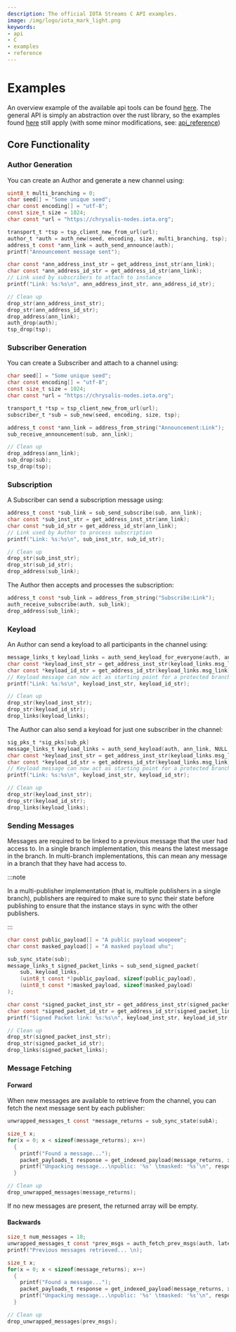 ```yaml
---
description: The official IOTA Streams C API examples.
image: /img/logo/iota_mark_light.png
keywords:
- api
- C
- examples
- reference
---
```

# Examples
An overview example of the available api tools can be found [here](../../../bindings/c/main.c).
The general API is simply an abstraction over the rust library, so the examples found 
[here](rust_how_tos.md) still apply (with some minor modifications, see: [api_reference](../reference/c_api_reference.md))

## Core Functionality

### Author Generation

You can create an Author and generate a new channel using:

```c
uint8_t multi_branching = 0;
char seed[] = "Some unique seed";
char const encoding[] = "utf-8";
const size_t size = 1024;
char const *url = "https://chrysalis-nodes.iota.org";

transport_t *tsp = tsp_client_new_from_url(url);
author_t *auth = auth_new(seed, encoding, size, multi_branching, tsp);
address_t const *ann_link = auth_send_announce(auth);
printf("Announcement message sent");

char const *ann_address_inst_str = get_address_inst_str(ann_link);
char const *ann_address_id_str = get_address_id_str(ann_link);
// Link used by subscribers to attach to instance
printf("Link: %s:%s\n", ann_address_inst_str, ann_address_id_str);

// Clean up
drop_str(ann_address_inst_str);
drop_str(ann_address_id_str);
drop_address(ann_link);
auth_drop(auth);
tsp_drop(tsp);
```

### Subscriber Generation

You can create a Subscriber and attach to a channel using:

```c
char seed[] = "Some unique seed";
char const encoding[] = "utf-8";
const size_t size = 1024;
char const *url = "https://chrysalis-nodes.iota.org";

transport_t *tsp = tsp_client_new_from_url(url);
subscriber_t *sub = sub_new(seed, encoding, size, tsp);

address_t const *ann_link = address_from_string("Announcement:Link");
sub_receive_announcement(sub, ann_link);

// Clean up
drop_address(ann_link);
sub_drop(sub);
tsp_drop(tsp);
```

### Subscription

A Subscriber can send a subscription message using:

```c
address_t const *sub_link = sub_send_subscribe(sub, ann_link);
char const *sub_inst_str = get_address_inst_str(ann_link);
char const *sub_id_str = get_address_id_str(ann_link);
// Link used by Author to process subscription
printf("Link: %s:%s\n", sub_inst_str, sub_id_str);

// Clean up
drop_str(sub_inst_str);
drop_str(sub_id_str);
drop_address(sub_link);
```

The Author then accepts and processes the subscription: 
```c
address_t const *sub_link = address_from_string("Subscribe:Link");
auth_receive_subscribe(auth, sub_link);
drop_address(sub_link);
```

### Keyload

An Author can send a keyload to all participants in the channel using:

```c
message_links_t keyload_links = auth_send_keyload_for_everyone(auth, ann_link);
char const *keyload_inst_str = get_address_inst_str(keyload_links.msg_link);
char const *keyload_id_str = get_address_id_str(keyload_links.msg_link);
// Keyload message can now act as starting point for a protected branch
printf("Link: %s:%s\n", keyload_inst_str, keyload_id_str);

// Clean up
drop_str(keyload_inst_str);
drop_str(keyload_id_str);
drop_links(keyload_links);
```

The Author can also send a keyload for just one subscriber in the channel:

```c
sig_pks_t *sig_pks[sub_pk]
message_links_t keyload_links = auth_send_keyload(auth, ann_link, NULL, sig_pks);
char const *keyload_inst_str = get_address_inst_str(keyload_links.msg_link);
char const *keyload_id_str = get_address_id_str(keyload_links.msg_link);
// Keyload message can now act as starting point for a protected branch
printf("Link: %s:%s\n", keyload_inst_str, keyload_id_str);

// Clean up
drop_str(keyload_inst_str);
drop_str(keyload_id_str);
drop_links(keyload_links);
```

### Sending Messages

Messages are required to be linked to a previous message that the user had access to. In a single branch implementation, this means the latest message in the branch. In multi-branch implementations, this can mean any message in a branch that they have had access to.

:::note 

In a multi-publisher implementation (that is, multiple publishers in a single branch),
publishers are required to make sure to sync their state before publishing to ensure 
that the instance stays in sync with the other publishers.

:::

```c
char const public_payload[] = "A public payload woopeee";
char const masked_payload[] = "A masked payload uhu";

sub_sync_state(sub);
message_links_t signed_packet_links = sub_send_signed_packet(
    sub, keyload_links,
    (uint8_t const *)public_payload, sizeof(public_payload),
    (uint8_t const *)masked_payload, sizeof(masked_payload)
);

char const *signed_packet_inst_str = get_address_inst_str(signed_packet_links.msg_link);
char const *signed_packet_id_str = get_address_id_str(signed_packet_links.msg_link);
printf("Signed Packet link: %s:%s\n", keyload_inst_str, keyload_id_str);

// Clean up
drop_str(signed_packet_inst_str);
drop_str(signed_packet_id_str);
drop_links(signed_packet_links);
```

### Message Fetching 

#### Forward

When new messages are available to retrieve from the channel, you can fetch the next message sent by each publisher:
```c
unwrapped_messages_t const *message_returns = sub_sync_state(subA);

size_t x;
for(x = 0; x < sizeof(message_returns); x++)
  {
    printf("Found a message...");
    packet_payloads_t response = get_indexed_payload(message_returns, x);
    printf("Unpacking message...\npublic: '%s' \tmasked: '%s'\n", response.public_payload.ptr, response.masked_payload.ptr);
  }

// Clean up
drop_unwrapped_messages(message_returns);
```

If no new messages are present, the returned array will be empty.

#### Backwards  

```c
size_t num_messages = 10;
unwrapped_messages_t const *prev_msgs = auth_fetch_prev_msgs(auth, latest_msg_link, num_messages);
printf("Previous messages retrieved... \n);

size_t x;
for(x = 0; x < sizeof(message_returns); x++)
  {
    printf("Found a message...");
    packet_payloads_t response = get_indexed_payload(message_returns, x);
    printf("Unpacking message...\npublic: '%s' \tmasked: '%s'\n", response.public_payload.ptr, response.masked_payload.ptr);
  }

// Clean up
drop_unwrapped_messages(prev_msgs);
```

